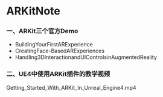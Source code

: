 # ARKitNote

### 一、ARKit三个官方Demo
- BuildingYourFirstARExperience
- CreatingFace-BasedARExperiences
- Handling3DInteractionandUIControlsinAugmentedReality


### 二、UE4中使用ARKit插件的教学视频
Getting_Started_With_ARKit_In_Unreal_Engine4.mp4
